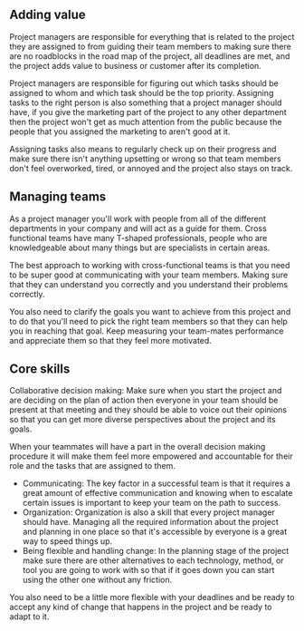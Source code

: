 ## Adding value
Project managers are responsible for everything that is related to the project they are assigned to from guiding their team members to making sure there are no roadblocks in the road map of the project, all deadlines are met, and the project adds value to business or customer after its completion.

Project managers are responsible for figuring out which tasks should be assigned to whom and which task should be the top priority. Assigning tasks to the right person is also something that a project manager should have, if you give the marketing part of the project to any other department then the project won't get as much attention from the public because the people that you assigned the marketing to aren't good at it.

Assigning tasks also means to regularly check up on their progress and make sure there isn't anything upsetting or wrong so that team members don't feel overworked, tired, or annoyed and the project also stays on track.

## Managing teams
As a project manager you'll work with people from all of the different departments in your company and will act as a guide for them.  Cross functional teams have many T-shaped professionals, people who are knowledgeable about many things but are specialists in certain areas.

The best approach to working with cross-functional teams is that you need to be super good at communicating with your team members. Making sure that they can understand you correctly and you understand their problems correctly.

You also need to clarify the goals you want to achieve from this project and to do that you'll need to pick the right team members so that they can help you in reaching that goal. Keep measuring your team-mates performance and appreciate them so that they feel more motivated.

## Core skills
Collaborative decision making: Make sure when you start the project and are deciding on the plan of action then everyone in your team should be present at that meeting and they should be able to voice out their opinions so that you can get more diverse perspectives about the project and its goals. 

When your teammates will have a part in the overall decision making procedure it will make them feel more empowered and accountable for their role and the tasks that are assigned to them.

- Communicating: The key factor in a successful team is that it requires a great amount of effective communication and knowing when to escalate certain issues is important to keep your team on the path to success.
- Organization: Organization is also a skill that every project manager should have. Managing all the required information about the project and planning in one place so that it's accessible by everyone is a great way to speed things up.
- Being flexible and handling change: In the planning stage of the project make sure there are other alternatives to each technology, method, or tool you are going to work with so that if it goes down you can start using the other one without any friction.

You also need to be a little more flexible with your deadlines and be ready to accept any kind of change that happens in the project and be ready to adapt to it.